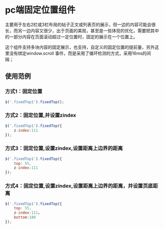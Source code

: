 # pc端固定位置组件

主要用于左右2栏或3栏布局的帖子正文或列表页的展示，但一边的内容可能会很长，而另一边内容又很少，出于页面的美观，甚至是一些体现的优化，需要把其中的一部分内容在页面滚动超过一定位置时，固定的展示在一个位置上。

这个组件支持多块内容的固定展示，也支持，自定义的固定位置的提前量，另外这里没有绑定window.scroll  事件，而是采用了循环检测的方式，采用16ms的间隔；

## 使用范例
### 方式1：固定位置
```javascript
$('.fixedTop1').fixedTop();
```

### 方式2：固定位置,并设置zindex
```javascript
$('.fixedTop1').fixedTop({
    z-index:111
});
```

### 方式3：固定位置,设置zindex,设置距离上边界的距离
```javascript
$('.fixedTop1').fixedTop({
    top: 55,
    z-index:111
});
```

### 方式4：固定位置,设置zindex,设置距离上边界的距离，并设置页底距离
```javascript
$('.fixedTop1').fixedTop({
    top: 55,
    z-index:111，
    bottom:180
});
```
